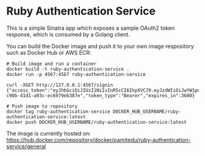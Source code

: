 # Ruby Authentication Service

This is a simple Sinatra app which exposes a sample OAuth2 token response, which is consumed by a Golang client.

You can build the Docker image and push it to your own image respository such as Docker Hub or AWS ECR:

```
# Build image and run a container
docker build -t ruby-authentication-service .
docker run -p 4567:4567 ruby-authentication-service

curl -XGET http://127.0.0.1:4567/signin
{"access_token":"eyJhbGciOiJIUzI1NiIsInR5cCI6IkpXVCJ9.eyJzdWIiOiJwYW1pdCIsIm5hbWUiOiJQYXlhbSBNIiwiaWF0IjoxNjg5NTgyMjc1fQ.8QlhZQ8pYnY6eSiJ4OZfC7OOhIPJfMUjyUOtqoB6KXE","refresh_token":"1337824e-c90b-41d1-a03c-ec6979eb387e","token_type":"Bearer","expires_in":3600}

# Push image to repository
docker tag ruby-authentication-service DOCKER_HUB_USERNAME/ruby-authentication-service:latest
docker push DOCKER_HUB_USERNAME/ruby-authentication-service:latest
```

The image is currently hosted on:
https://hub.docker.com/repository/docker/pamitedu/ruby-authentication-service/general
